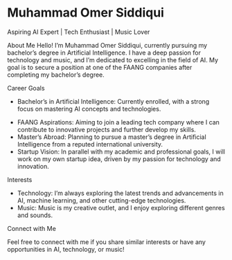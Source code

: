 # Muhammad Omer Siddiqui
Aspiring AI Expert | Tech Enthusiast | Music Lover

About Me
Hello! I’m Muhammad Omer Siddiqui, currently pursuing my bachelor’s degree in Artificial Intelligence. I have a deep passion for technology and music, and I’m dedicated to excelling in the field of AI. My goal is to secure a position at one of the FAANG companies after completing my bachelor’s degree.

Career Goals
- Bachelor’s in Artificial Intelligence: Currently enrolled, with a strong focus on mastering AI concepts and technologies.
* FAANG Aspirations: Aiming to join a leading tech company where I can contribute to innovative projects and further develop my skills.
* Master’s Abroad: Planning to pursue a master’s degree in Artificial Intelligence from a reputed international university.
* Startup Vision: In parallel with my academic and professional goals, I  will work on my own startup idea, driven by my passion for technology and innovation.

Interests
- Technology: I’m always exploring the latest trends and advancements in AI, machine learning, and other cutting-edge technologies.
- Music: Music is my creative outlet, and I enjoy exploring different genres and sounds.

Connect with Me

Feel free to connect with me if you share similar interests or have any opportunities in AI, technology, or music!
<!---
MuhammadOmerSiddiqui/MuhammadOmerSiddiqui is a ✨ special ✨ repository because its `README.md` (this file) appears on your GitHub profile.
You can click the Preview link to take a look at your changes.
--->
